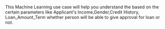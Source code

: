 This Machine Learning use case will help you understand the based on the certain parameters like Applicant's Income,Gender,Credit History, Loan_Amount_Term whether person will be able to give approval for loan or not.
